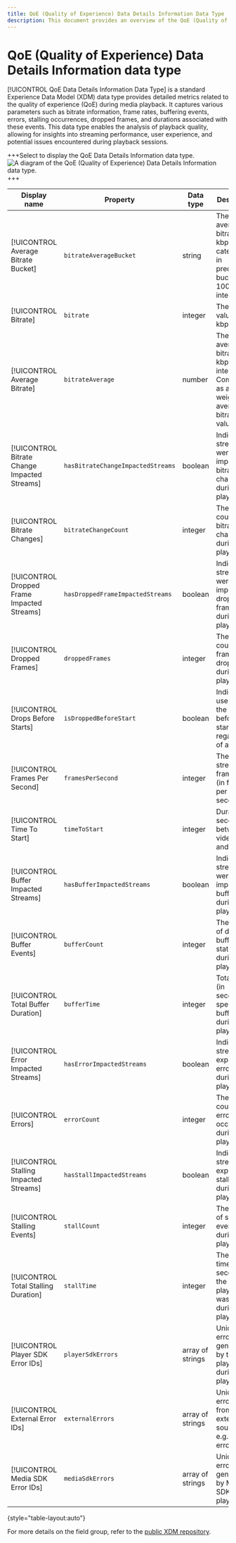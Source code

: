 ```yaml
---
title: QoE (Quality of Experience) Data Details Information Data Type
description: This document provides an overview of the QoE (Quality of Experience) Data Details Information Data Type Experience Data Model (XDM) data type.
---
```

# QoE (Quality of Experience) Data Details Information data type

[!UICONTROL QoE Data Details Information Data Type] is a standard Experience Data Model (XDM) data type provides detailed metrics related to the quality of experience (QoE) during media playback. It captures various parameters such as bitrate information, frame rates, buffering events, errors, stalling occurrences, dropped frames, and durations associated with these events. This data type enables the analysis of playback quality, allowing for insights into streaming performance, user experience, and potential issues encountered during playback sessions.

+++Select to display the QoE Data Details Information data type.
![A diagram of the QoE (Quality of Experience) Data Details Information data type.](../images/data-types/qoe-data-details-information.png)
+++

| Display name                           | Property                   | Data type | Description                                                                                      |
|----------------------------------------|----------------------------|-----------|--------------------------------------------------------------------------------------------------|
| [!UICONTROL Average Bitrate Bucket]    | `bitrateAverageBucket`   | string    | The average bitrate (in kbps) categorized in predefined buckets at 100kbps intervals.            |
| [!UICONTROL Bitrate]                   | `bitrate`                | integer   | The bitrate value (in kbps).                                                                      |
| [!UICONTROL Average Bitrate]           | `bitrateAverage`         | number    | The average bitrate (in kbps, integer). Computed as a weighted average of bitrate values.        |
| [!UICONTROL Bitrate Change Impacted Streams] | `hasBitrateChangeImpactedStreams` | boolean | Indicates if streams were impacted by bitrate changes during playback.                             |
| [!UICONTROL Bitrate Changes]           | `bitrateChangeCount`     | integer   | The total count of bitrate changes during playback.                                                |
| [!UICONTROL Dropped Frame Impacted Streams] | `hasDroppedFrameImpactedStreams` | boolean | Indicates if streams were impacted by dropped frames during playback.                               |
| [!UICONTROL Dropped Frames]            | `droppedFrames`          | integer   | The total count of frames dropped during playback.                                                 |
| [!UICONTROL Drops Before Starts]       | `isDroppedBeforeStart`   | boolean   | Indicates if users quit the video before its start, regardless of ads.                             |
| [!UICONTROL Frames Per Second]         | `framesPerSecond`        | integer   | The current stream frame-rate (in frames per second).                                              |
| [!UICONTROL Time To Start]             | `timeToStart`            | integer   | Duration (in seconds) between video load and start.                                                |
| [!UICONTROL Buffer Impacted Streams]   | `hasBufferImpactedStreams` | boolean | Indicates if streams were impacted by buffering during playback.                                    |
| [!UICONTROL Buffer Events]             | `bufferCount`            | integer   | The count of different buffer states during playback.                                               |
| [!UICONTROL Total Buffer Duration]     | `bufferTime`             | integer   | Total time (in seconds) spent buffering during playback.                                           |
| [!UICONTROL Error Impacted Streams]    | `hasErrorImpactedStreams` | boolean   | Indicates if streams experienced errors during playback.                                            |
| [!UICONTROL Errors]                    | `errorCount`             | integer   | The total count of errors that occurred during playback.                                            |
| [!UICONTROL Stalling Impacted Streams] | `hasStallImpactedStreams` | boolean   | Indicates if streams experienced stalling during playback.                                           |
| [!UICONTROL Stalling Events]           | `stallCount`             | integer   | The count of stalling events during playback.                                                       |
| [!UICONTROL Total Stalling Duration]   | `stallTime`              | integer   | The total time (in seconds) the playback was stalled during playback.                               |
| [!UICONTROL Player SDK Error IDs]      | `playerSdkErrors`        | array of strings | Unique error IDs generated by the player SDK during playback.                                 |
| [!UICONTROL External Error IDs]        | `externalErrors`         | array of strings | Unique error IDs from external sources, e.g., CDN errors.                                        |
| [!UICONTROL Media SDK Error IDs]       | `mediaSdkErrors`         | array of strings | Unique error IDs generated by Media SDK during playback.                                         |

{style="table-layout:auto"}

For more details on the field group, refer to the [public XDM repository](https://github.com/adobe/xdm/blob/master/components/datatypes/qoedatadetails.schema.json).

